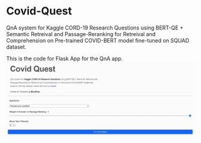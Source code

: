 # Covid-Quest
QnA system for Kaggle CORD-19 Research Questions using BERT-QE + Semantic Retreival and Passage-Reranking for Retreival and Comprehension on Pre-trained COVID-BERT model fine-tuned on SQUAD dataset.

This is the code for Flask App for the QnA app.
![alt text](webapp.JPG)
